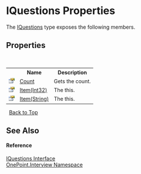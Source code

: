 # IQuestions Properties
 

The <a href="T_OnePoint_Interview_IQuestions">IQuestions</a> type exposes the following members.


## Properties
&nbsp;<table><tr><th></th><th>Name</th><th>Description</th></tr><tr><td>![Public property](media/pubproperty.gif "Public property")</td><td><a href="P_OnePoint_Interview_IQuestions_Count">Count</a></td><td>
Gets the count.</td></tr><tr><td>![Public property](media/pubproperty.gif "Public property")</td><td><a href="P_OnePoint_Interview_IQuestions_Item">Item(Int32)</a></td><td>
The this.</td></tr><tr><td>![Public property](media/pubproperty.gif "Public property")</td><td><a href="P_OnePoint_Interview_IQuestions_Item_1">Item(String)</a></td><td>
The this.</td></tr></table>&nbsp;
<a href="#iquestions-properties">Back to Top</a>

## See Also


#### Reference
<a href="T_OnePoint_Interview_IQuestions">IQuestions Interface</a><br /><a href="N_OnePoint_Interview">OnePoint.Interview Namespace</a><br />